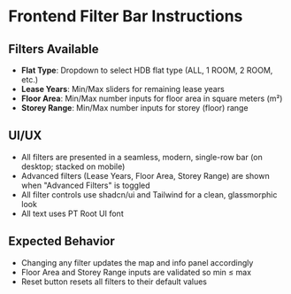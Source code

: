 # Frontend Filter Bar Instructions

## Filters Available

- **Flat Type**: Dropdown to select HDB flat type (ALL, 1 ROOM, 2 ROOM, etc.)
- **Lease Years**: Min/Max sliders for remaining lease years
- **Floor Area**: Min/Max number inputs for floor area in square meters (m²)
- **Storey Range**: Min/Max number inputs for storey (floor) range

## UI/UX
- All filters are presented in a seamless, modern, single-row bar (on desktop; stacked on mobile)
- Advanced filters (Lease Years, Floor Area, Storey Range) are shown when "Advanced Filters" is toggled
- All filter controls use shadcn/ui and Tailwind for a clean, glassmorphic look
- All text uses PT Root UI font

## Expected Behavior
- Changing any filter updates the map and info panel accordingly
- Floor Area and Storey Range inputs are validated so min ≤ max
- Reset button resets all filters to their default values 